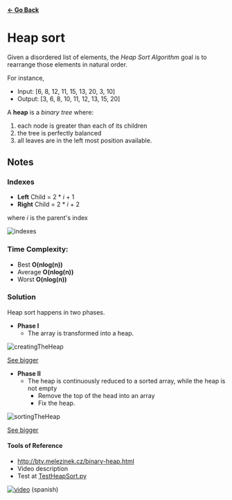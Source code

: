 #### [<- Go Back](https://github.com/wdonet/algorithms) ####

# Heap sort

Given a disordered list of elements, the _Heap Sort Algorithm_ goal is to rearrange those elements in natural order.

For instance,

 - Input: [6, 8, 12, 11, 15, 13, 20, 3, 10]
 - Output: [3, 6, 8, 10, 11, 12, 13, 15, 20]

A **heap** is a _binary tree_ where:

1) each node is greater than each of its children
2) the tree is perfectly balanced
3) all leaves are in the left most position available.

## Notes

### Indexes

  - **Left** Child  = 2 * _i_ + 1
  - **Right** Child = 2 * _i_ + 2
  
  where _i_ is the parent's index
   
 ![indexes](http://i.imgur.com/uOmTlKD.jpg)

### Time Complexity:

 - Best **O(nlog(n))**
 - Average **O(nlog(n))**
 - Worst **O(nlog(n))**

### Solution

Heap sort happens in two phases.
 - **Phase I**
    - The array is transformed into a heap. 

![creatingTheHeap](https://d3vv6lp55qjaqc.cloudfront.net/items/3S23250G3T2r002n1m1o/Screen%20Recording%202017-04-10%20at%2003.46%20AM.gif)

[See bigger](https://cl.ly/383L0O3i1h29)

 - **Phase II**
    - The heap is continuously reduced to a sorted array, while the heap is not empty
        - Remove the top of the head into an array
        - Fix the heap.

![sortingTheHeap](https://d3vv6lp55qjaqc.cloudfront.net/items/383C2b0w260b2m3n3U15/Screen%20Recording%202017-04-10%20at%2003.52%20AM.gif)

[See bigger](https://cl.ly/3o2P1e123N3q)


#### Tools of Reference

 - http://btv.melezinek.cz/binary-heap.html
 - Video description
 - Test at [TestHeapSort.py](https://github.com/wdonet/algorithms/blob/master/test/TestHeapSort.py)

 [![video](https://i.ytimg.com/vi/FC5hDx2cDPc/hqdefault.jpg)](https://youtu.be/FC5hDx2cDPc) (spanish)
